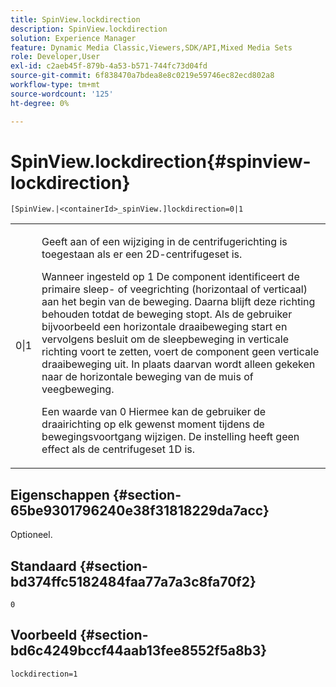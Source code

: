 ```yaml
---
title: SpinView.lockdirection
description: SpinView.lockdirection
solution: Experience Manager
feature: Dynamic Media Classic,Viewers,SDK/API,Mixed Media Sets
role: Developer,User
exl-id: c2aeb45f-879b-4a53-b571-744fc73d04fd
source-git-commit: 6f838470a7bdea8e8c0219e59746ec82ecd802a8
workflow-type: tm+mt
source-wordcount: '125'
ht-degree: 0%

---
```


# SpinView.lockdirection{#spinview-lockdirection}

`[SpinView.|<containerId>_spinView.]lockdirection=0|1`

<table id="table_18D47E7C6A2D4D68B94225CB621D5F7C"> 
 <tbody> 
  <tr> 
   <td colname="col1"> <p> <span class="codeph"> 0|1 </span> </p> </td> 
   <td colname="col2"> <p> Geeft aan of een wijziging in de centrifugerichting is toegestaan als er een 2D-centrifugeset is. </p> <p>Wanneer ingesteld op <span class="codeph"> 1 </span>De component identificeert de primaire sleep- of veegrichting (horizontaal of verticaal) aan het begin van de beweging. Daarna blijft deze richting behouden totdat de beweging stopt. Als de gebruiker bijvoorbeeld een horizontale draaibeweging start en vervolgens besluit om de sleepbeweging in verticale richting voort te zetten, voert de component geen verticale draaibeweging uit. In plaats daarvan wordt alleen gekeken naar de horizontale beweging van de muis of veegbeweging. </p> <p>Een waarde van <span class="codeph"> 0 </span> Hiermee kan de gebruiker de draairichting op elk gewenst moment tijdens de bewegingsvoortgang wijzigen. De instelling heeft geen effect als de centrifugeset 1D is. </p> </td> 
  </tr> 
 </tbody> 
</table>

## Eigenschappen {#section-65be9301796240e38f31818229da7acc}

Optioneel.

## Standaard {#section-bd374ffc5182484faa77a7a3c8fa70f2}

`0`

## Voorbeeld {#section-bd6c4249bccf44aab13fee8552f5a8b3}

`lockdirection=1`
